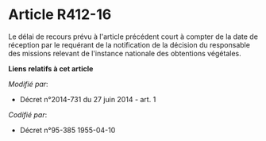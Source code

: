 # Article R412-16

Le délai de recours prévu à l'article précédent court à compter de la date de réception par le requérant de la notification
de la décision du responsable des missions relevant de l'instance nationale des obtentions végétales.

**Liens relatifs à cet article**

_Modifié par_:

  - Décret n°2014-731 du 27 juin 2014 - art. 1

_Codifié par_:

  - Décret n°95-385 1955-04-10
